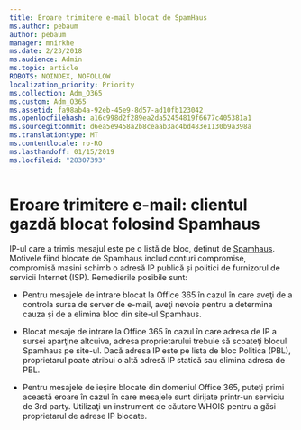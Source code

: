 ```yaml
---
title: Eroare trimitere e-mail blocat de SpamHaus
ms.author: pebaum
author: pebaum
manager: mnirkhe
ms.date: 2/23/2018
ms.audience: Admin
ms.topic: article
ROBOTS: NOINDEX, NOFOLLOW
localization_priority: Priority
ms.collection: Adm_O365
ms.custom: Adm_O365
ms.assetid: fa98ab4a-92eb-45e9-8d57-ad10fb123042
ms.openlocfilehash: a16c998d2f289ea2da52454819f6677c405381a1
ms.sourcegitcommit: d6ea5e9458a2b8ceaab3ac4bd483e1130b9a398a
ms.translationtype: MT
ms.contentlocale: ro-RO
ms.lasthandoff: 01/15/2019
ms.locfileid: "28307393"
---
```

# <a name="error-sending-email-client-host-blocked-using-spamhaus"></a>Eroare trimitere e-mail: clientul gazdă blocat folosind Spamhaus

IP-ul care a trimis mesajul este pe o listă de bloc, deţinut de [Spamhaus](https://go.microsoft.com/fwlink/p/?linkid=123245). Motivele fiind blocate de Spamhaus includ conturi compromise, compromisă masini schimb o adresă IP publică și politici de furnizorul de servicii Internet (ISP). Remedierile posibile sunt:
  
- Pentru mesajele de intrare blocat la Office 365 în cazul în care aveţi de a controla sursa de server de e-mail, aveţi nevoie pentru a determina cauza şi de a elimina bloc din site-ul Spamhaus.
    
- Blocat mesaje de intrare la Office 365 în cazul în care adresa de IP a sursei aparţine altcuiva, adresa proprietarului trebuie să scoateţi blocul Spamhaus pe site-ul. Dacă adresa IP este pe lista de bloc Politica (PBL), proprietarul poate atribui o altă adresă IP statică sau elimina adresa de PBL.
    
- Pentru mesajele de ieşire blocate din domeniul Office 365, puteţi primi această eroare în cazul în care mesajele sunt dirijate printr-un serviciu de 3rd party. Utilizaţi un instrument de căutare WHOIS pentru a găsi proprietarul de adrese IP blocate.
    

